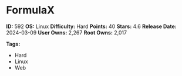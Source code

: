 # FormulaX

**ID:** 592
**OS:** Linux
**Difficulty:** Hard
**Points:** 40
**Stars:** 4.6
**Release Date:** 2024-03-09
**User Owns:** 2,267
**Root Owns:** 2,017

**Tags:**
- Hard
- Linux
- Web

